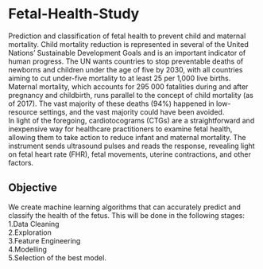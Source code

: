 # Fetal-Health-Study
Prediction and classification of fetal health to prevent child and maternal mortality.
Child mortality reduction is represented in several of the United Nations’ Sustainable Development Goals and is an important indicator of human progress.
The UN wants countries to stop preventable deaths of newborns and children under the age of five by 2030, with all countries aiming to cut under-five mortality 
to at least 25 per 1,000 live births.<br />
Maternal mortality, which accounts for 295 000 fatalities during and after pregnancy and childbirth, runs parallel to the concept of child mortality (as of 2017). 
The vast majority of these deaths (94%) happened in low-resource settings, and the vast majority could have been avoided.<br />
In light of the foregoing, cardiotocograms (CTGs) are a straightforward and inexpensive way for healthcare practitioners to examine fetal health,
allowing them to take action to reduce infant and maternal mortality. The instrument sends ultrasound pulses and reads the response, 
revealing light on fetal heart rate (FHR), fetal movements, uterine contractions, and other factors.<br />

## Objective
We create machine learning algorithms that can accurately predict and classify the health of the fetus. This will be done in the following stages: 
1.Data Cleaning <br />
2.Exploration <br />
3.Feature Engineering <br />
4.Modelling <br />
5.Selection of the best model.<br />
